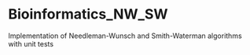 # Bioinformatics_NW_SW
Implementation of Needleman-Wunsch and Smith-Waterman algorithms with unit tests
